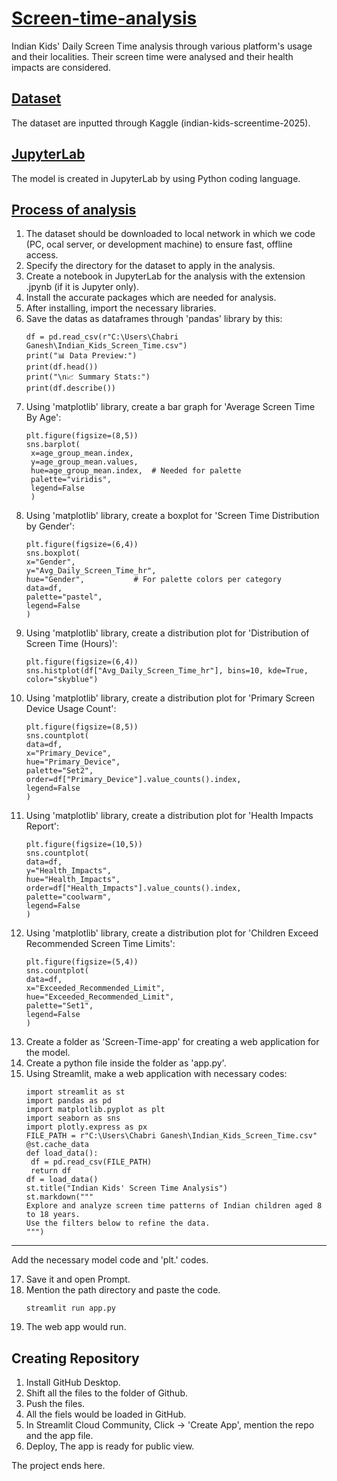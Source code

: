 # <ins>Screen-time-analysis</ins>
Indian Kids' Daily Screen Time analysis through various platform's usage and their localities. Their screen time were analysed and their health impacts are considered.
## <ins>Dataset</ins>
The dataset are inputted through Kaggle (indian-kids-screentime-2025). 
## <ins>JupyterLab</ins>
The model is created in JupyterLab by using Python coding language.

## <ins>Process of analysis</ins>
1. The dataset should be downloaded to local network in which we code (PC, ocal server, or development machine) to ensure fast, offline access.
2. Specify the directory for the dataset to apply in the analysis.
3. Create a notebook in JupyterLab for the analysis with the extension .jpynb (if it is Jupyter only).
4. Install the accurate packages which are needed for analysis.
5. After installing, import the necessary libraries.
6. Save the datas as dataframes through 'pandas' library by this:
   ```
   df = pd.read_csv(r"C:\Users\Chabri Ganesh\Indian_Kids_Screen_Time.csv")
   print("📊 Data Preview:")
   print(df.head())
   print("\n📈 Summary Stats:")
   print(df.describe())
8. Using 'matplotlib' library, create a bar graph for 'Average Screen Time By Age':
   ```
   plt.figure(figsize=(8,5))
   sns.barplot(
    x=age_group_mean.index,
    y=age_group_mean.values,
    hue=age_group_mean.index,  # Needed for palette
    palette="viridis",
    legend=False
    )
9. Using 'matplotlib' library, create a boxplot for 'Screen Time Distribution by Gender':
    ```
    plt.figure(figsize=(6,4))
    sns.boxplot(
    x="Gender",
    y="Avg_Daily_Screen_Time_hr",
    hue="Gender",           # For palette colors per category
    data=df,
    palette="pastel",
    legend=False
   )
10. Using 'matplotlib' library, create a distribution plot for 'Distribution of Screen Time (Hours)':
    ```
    plt.figure(figsize=(6,4))
    sns.histplot(df["Avg_Daily_Screen_Time_hr"], bins=10, kde=True, color="skyblue")
11. Using 'matplotlib' library, create a distribution plot for 'Primary Screen Device Usage Count':
    ```
    plt.figure(figsize=(8,5))
    sns.countplot(
    data=df,
    x="Primary_Device",
    hue="Primary_Device",
    palette="Set2",
    order=df["Primary_Device"].value_counts().index,
    legend=False
    )
12. Using 'matplotlib' library, create a distribution plot for 'Health Impacts Report':
    ```
    plt.figure(figsize=(10,5))
    sns.countplot(
    data=df,
    y="Health_Impacts",
    hue="Health_Impacts",
    order=df["Health_Impacts"].value_counts().index,
    palette="coolwarm",
    legend=False
    )
13. Using 'matplotlib' library, create a distribution plot for 'Children Exceed Recommended Screen Time Limits':
    ```
    plt.figure(figsize=(5,4))
    sns.countplot(
    data=df,
    x="Exceeded_Recommended_Limit",
    hue="Exceeded_Recommended_Limit",
    palette="Set1",
    legend=False
    )
14. Create a folder as 'Screen-Time-app' for creating a web application for the model.
15. Create a python file inside the folder as 'app.py'.
16. Using Streamlit, make a web application with necessary codes:
    ```
    import streamlit as st
    import pandas as pd
    import matplotlib.pyplot as plt
    import seaborn as sns
    import plotly.express as px
    FILE_PATH = r"C:\Users\Chabri Ganesh\Indian_Kids_Screen_Time.csv"
    @st.cache_data
    def load_data():
     df = pd.read_csv(FILE_PATH)
     return df
    df = load_data()
    st.title("Indian Kids' Screen Time Analysis")
    st.markdown("""
    Explore and analyze screen time patterns of Indian children aged 8 to 18 years.
    Use the filters below to refine the data.
    """)
   ---
   Add the necessary model code and 'plt.' codes.

17. Save it and open Prompt.
18. Mention the path directory and paste the code.
    ```
    streamlit run app.py
19. The web app would run.

## Creating Repository
1. Install GitHub Desktop.
2. Shift all the files to the folder of Github.
3. Push the files.
4. All the fiels would be loaded in GitHub.
5. In Streamlit Cloud Community, Click -> 'Create App', mention the repo and the app file.
6. Deploy, The app is ready for public view.

The project ends here.
